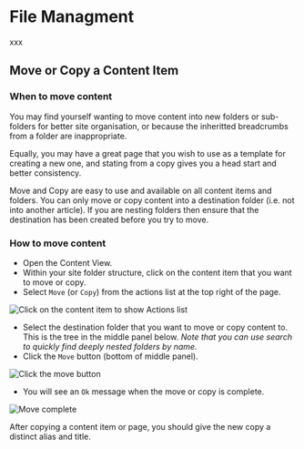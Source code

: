 # File Managment

xxx

## Move or Copy a Content Item

### When to move content

You may find yourself wanting to move content into new folders or sub-folders for better site organisation, or because the inheritted breadcrumbs from a folder are inappropriate.

Equally, you may have a great page that you wish to use as a template for creating a new one, and stating from a copy gives you a head start and better consistency.

Move and Copy are easy to use and available on all content items and folders.  You can only move or copy content into a destination folder (i.e. not into another article).  If you are nesting folders then ensure that the destination has been created before you try to move.

### How to move content

* Open the Content View.
* Within your site folder structure, click on the content item that you want to move or copy.
* Select `Move` (or `Copy`) from the actions list at the top right of the page.

![Click on the content item to show Actions list](/file-management/move-copy-01.jpg)

* Select the destination folder that you want to move or copy content to.  This is the tree in the middle panel below.  *Note that you can use search to quickly find deeply nested folders by name.*
* Click the `Move` button (bottom of middle panel).

![Click the move button](/file-management/move-copy-02.jpg)

* You will see an `Ok` message when the move or copy is complete.

![Move complete](/file-management/move-copy-03.jpg)

After copying a content item or page, you should give the new copy a distinct alias and title.
